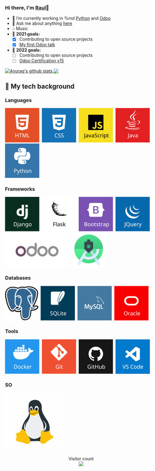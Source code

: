 ### Hi there, I'm [Raul](https://github.com/rauferdeveloper)👋
- 🌱 I’m currently working in %md <a href="https://google.com" target="_blank">Python</a> and [Odoo](https://www.odoo.com/?target=_blank)
- 💬 Ask me about anything [here](https://github.com/rauferdeveloper/rauferdeveloper/issues)
- 🎶 Music
- 🏁 **2021 goals:**
  - [x] Contributing to open source projects
  - [x] [My first Odoo talk](https://www.youtube.com/watch?v=XT1goLEioBs&feature=emb_logo&ab_channel=OdooSpain-Asociaci%C3%B3nEspa%C3%B1oladeOdoo&target=_blank)
- 🏁 **2022 goals:**
  - [ ] Contributing to open source projects
  - [ ] [Odoo Certification v15](https://www.odoo.com/es_ES/slides/odoo-certification-v15-108?target=_blank)

<!--
**rauferdeveloper/rauferdeveloper** is a ✨ _special_ ✨ repository because its `README.md` (this file) appears on your GitHub profile.

Here are some ideas to get you started:

- 🔭 I’m currently working on ...
- 🌱 I’m currently learning ...
- 👯 I’m looking to collaborate on ...
- 🤔 I’m looking for help with ...
- 💬 Ask me about ...
- 📫 How to reach me: ...
- 😄 Pronouns: ...
- ⚡ Fun fact: ...
-->
<a href="https://github.com/anuraghazra/github-readme-stats">
    <img align="center" src="https://github-readme-stats.vercel.app/api?username=rauferdeveloper&show_icons=true&include_all_commits=true" alt="Anurag's github stats" />
</a>
<a href="https://github.com/anuraghazra/github-readme-stats">
    <img align="center" src="https://github-readme-stats.vercel.app/api/top-langs/?username=rauferdeveloper&layout=compact" />
</a>

## 🎒 My tech background
### Languages
[![HTML](img/icons_techs/html.svg)](#-my-tech-background)&nbsp;
[![CSS](img/icons_techs/css.svg)](#-my-tech-background)&nbsp;
[![JavaScript](img/icons_techs/javascript.svg)](#-my-tech-background)&nbsp;
[![Java](img/icons_techs/java.svg)](#-my-tech-background)&nbsp;
[![Python](img/icons_techs/python.svg)](#-my-tech-background)&nbsp;
### Frameworks
[![Django](img/icons_techs/django.svg)](#-my-tech-background)&nbsp;
[![Flask](img/icons_techs/flask.svg)](#-my-tech-background)&nbsp;
[![Bootstrap](img/icons_techs/bootstrap.svg)](#-my-tech-background)&nbsp;
[![JQuery](img/icons_techs/jquery.svg)](#-my-tech-background)&nbsp;
[![Odoo](img/icons_techs/odoo_logo.svg)](#-my-tech-background)&nbsp;
[![Android](img/icons_techs/android.svg)](#-my-tech-background)&nbsp;
### Databases
[![PostgreSQL](img/icons_techs/postgresql.svg)](#-my-tech-background)&nbsp;
[![SQLite](img/icons_techs/sqlite.svg)](#-my-tech-background)&nbsp;
[![MySQL](img/icons_techs/mysql.svg)](#-my-tech-background)&nbsp;
[![Oracle](img/icons_techs/oracle.svg)](#-my-tech-background)&nbsp;
### Tools
[![Docker](img/icons_techs/docker.svg)](#-my-tech-background)&nbsp;
[![Git](img/icons_techs/git.svg)](#-my-tech-background)&nbsp;
[![GitHub](img/icons_techs/github.svg)](#-my-tech-background)&nbsp;
[![Vscode](img/icons_techs/vscode.svg)](#-my-tech-background)&nbsp;
### SO
[![Linux](img/icons_techs/linux.gif)](#-my-tech-background)&nbsp;

<p align="center"> 
  Visitor count<br>
  <img src="https://profile-counter.glitch.me/rauferdeveloper/count.svg" />
</p>
<!-- Frameworks-->
<!-- [![Spring](img/icons_techs/spring.svg)](#-my-tech-background)&nbsp; -->
<!-- db-->
<!-- [![SQLServer](img/icons_techs/sqlserver.svg)](#-my-tech-background)&nbsp; -->
<!-- tools-->
<!-- [![Azure](img/icons_techs/azure.svg)](#-my-tech-background)&nbsp; -->
<!-- [![Maven](img/icons_techs/maven.svg)](#-my-tech-background)&nbsp; -->
<!--[![Eclipse](img/icons_techs/eclipse.svg)](#-my-tech-background)-->
<!--[![Linux](img/icons_techs/linux.svg)](#-my-tech-background)-->
<!--[![Bash](img/icons_techs/bash.svg)](#-my-tech-background)-->